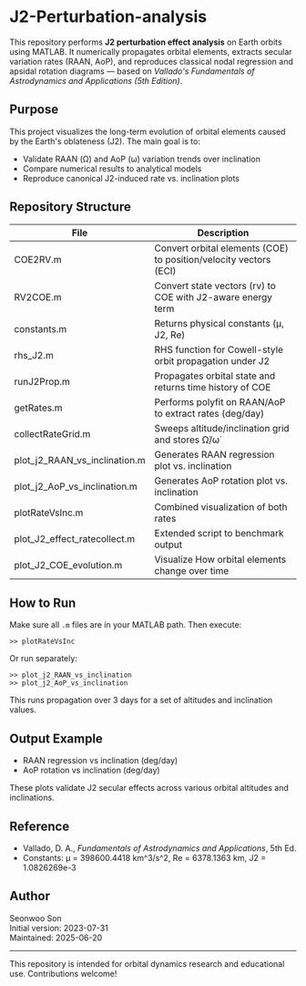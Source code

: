 # J2-Perturbation-analysis

This repository performs **J2 perturbation effect analysis** on Earth orbits using MATLAB. It numerically propagates orbital elements, extracts secular variation rates (RAAN, AoP), and reproduces classical nodal regression and apsidal rotation diagrams — based on *Vallado's Fundamentals of Astrodynamics and Applications (5th Edition)*.

## Purpose

This project visualizes the long-term evolution of orbital elements caused by the Earth's oblateness (J2). The main goal is to:

- Validate RAAN (Ω̇) and AoP (ω̇) variation trends over inclination
- Compare numerical results to analytical models
- Reproduce canonical J2-induced rate vs. inclination plots

## Repository Structure

| File                          | Description                                                       |
|-------------------------------|-------------------------------------------------------------------|
| COE2RV.m                      | Convert orbital elements (COE) to position/velocity vectors (ECI) |
| RV2COE.m                      | Convert state vectors (rv) to COE with J2-aware energy term       |
| constants.m                   | Returns physical constants (μ, J2, Re)                            |
| rhs_J2.m                      | RHS function for Cowell-style orbit propagation under J2          |
| runJ2Prop.m                   | Propagates orbital state and returns time history of COE          |
| getRates.m                    | Performs polyfit on RAAN/AoP to extract rates (deg/day)           |
| collectRateGrid.m             | Sweeps altitude/inclination grid and stores Ω̇/ω̇                 |
| plot_j2_RAAN_vs_inclination.m | Generates RAAN regression plot vs. inclination                   |
| plot_j2_AoP_vs_inclination.m  | Generates AoP rotation plot vs. inclination                      |
| plotRateVsInc.m               | Combined visualization of both rates                             |
| plot_J2_effect_ratecollect.m  | Extended script to benchmark output                              |
| plot_J2_COE_evolution.m       | Visualize How orbital elements change over time                  |

## How to Run

Make sure all `.m` files are in your MATLAB path. Then execute:

    >> plotRateVsInc

Or run separately:

    >> plot_j2_RAAN_vs_inclination
    >> plot_j2_AoP_vs_inclination

This runs propagation over 3 days for a set of altitudes and inclination values.

## Output Example

- RAAN regression vs inclination (deg/day)
- AoP rotation vs inclination (deg/day)

These plots validate J2 secular effects across various orbital altitudes and inclinations.

## Reference

- Vallado, D. A., *Fundamentals of Astrodynamics and Applications*, 5th Ed.
- Constants: μ = 398600.4418 km^3/s^2, Re = 6378.1363 km, J2 = 1.0826269e-3

## Author

Seonwoo Son  
Initial version: 2023-07-31  
Maintained: 2025-06-20

---

This repository is intended for orbital dynamics research and educational use. Contributions welcome!
